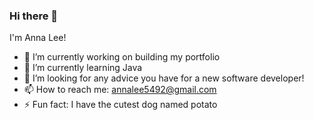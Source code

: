 ### Hi there 👋

I'm Anna Lee! 
- 🔭 I’m currently working on building my portfolio
- 🌱 I’m currently learning Java
- 🤔 I’m looking for any advice you have for a new software developer!
- 📫 How to reach me: annalee5492@gmail.com
- ⚡ Fun fact: I have the cutest dog named potato 

<!--
**annalee54/annalee54** is a ✨ _special_ ✨ repository because its `README.md` (this file) appears on your GitHub profile.

Here are some ideas to get you started:

- 🔭 I’m currently working on ...
- 🌱 I’m currently learning ...
- 👯 I’m looking to collaborate on ...
- 🤔 I’m looking for help with ...
- 💬 Ask me about ...
- 📫 How to reach me: ...
- 😄 Pronouns: ...
- ⚡ Fun fact: ...
-->
